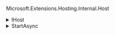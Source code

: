 Microsoft.Extensions.Hosting.Internal.Host
<details>
  <summary>IHost</summary>

```cs
public interface IHost : IDisposable
{
    IServiceProvider Services { get; }
    Task StartAsync(CancellationToken cancellationToken = default);
    Task StopAsync(CancellationToken cancellationToken = default);
}
```
</details>


<details>
  <summary>StartAsync</summary>

Запуск логгера
```cs
_logger.Starting();
```
Логика для ограничения по времени выполнения задачи
```cs
CancellationTokenSource? cts = null;
CancellationTokenSource linkedCts;
if (_options.StartupTimeout != Timeout.InfiniteTimeSpan)
{
    cts = new CancellationTokenSource(_options.StartupTimeout);
    linkedCts = CancellationTokenSource.CreateLinkedTokenSource(cts.Token, cancellationToken, _applicationLifetime.ApplicationStopping);
}
else
{
    linkedCts = CancellationTokenSource.CreateLinkedTokenSource(cancellationToken, _applicationLifetime.ApplicationStopping);
}
```

```cs
using (cts)
using (linkedCts)
{
    CancellationToken token = linkedCts.Token;
```
  - Используются операторы using для автоматического освобождения ресурсов cts и linkedCts после выполнения блока.
  - CancellationToken token = linkedCts.Token; — создается токен отмены, который будет использоваться для всех асинхронных операций.

#### Ожидание запуска приложения
```cs
await _hostLifetime.WaitForStartAsync(token).ConfigureAwait(false);
token.ThrowIfCancellationRequested();
```
  - _hostLifetime.WaitForStartAsync(token) — ожидает, пока приложение начнет запускаться. Если токен отмены будет отменен, метод выбросит OperationCanceledException.
  - token.ThrowIfCancellationRequested(); — проверяет, был ли токен отменен, и выбрасывает исключение, если да.

#### Инициализация служб
```cs
List<Exception> exceptions = new();
_hostedServices ??= Services.GetRequiredService<IEnumerable<IHostedService>>();
_hostedLifecycleServices = GetHostLifecycles(_hostedServices);
_hostStarting = true;
bool concurrent = _options.ServicesStartConcurrently;
bool abortOnFirstException = !concurrent;
```
  - List<Exception> exceptions = new(); — создается список для хранения исключений, которые могут возникнуть во время запуска.
  - _hostedServices ??= Services.GetRequiredService<IEnumerable<IHostedService>>(); — получает все зарегистрированные службы типа IHostedService.
  - _hostedLifecycleServices = GetHostLifecycles(_hostedServices); — получает службы, реализующие интерфейс IHostedLifecycle.
  - _hostStarting = true; — устанавливает флаг, указывающий, что процесс запуска начался.
  - bool concurrent = _options.ServicesStartConcurrently; — определяет, должны ли службы запускаться параллельно.
  - bool abortOnFirstException = !concurrent; — определяет, должен ли процесс запуска прерываться при первом исключении (если службы запускаются последовательно).

#### Вызов валидаторов
```cs
IStartupValidator? validator = Services.GetService<IStartupValidator>();
if (validator is not null)
{
    try
    {
        validator.Validate();
    }
    catch (Exception ex)
    {
        exceptions.Add(ex);
        LogAndRethrow();
    }
}
```
  - IStartupValidator? validator = Services.GetService<IStartupValidator>(); — получает валидатор, если он зарегистрирован.
  - validator.Validate(); — вызывает метод валидации, который проверяет корректность настройки приложения.
  - Если возникает исключение, оно добавляется в список exceptions и вызывается метод LogAndRethrow() для логирования и прерывания процесса запуска.
  
</details>
